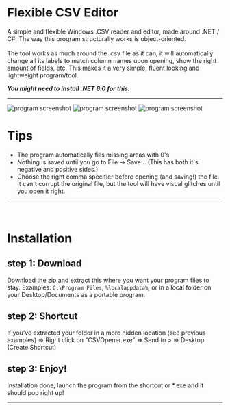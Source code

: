 # Flexible CSV Editor
A simple and flexible Windows .CSV reader and editor, made around .NET / C#. The way this program structurally works is object-oriented.
<br/><br/>
The tool works as much around the .csv file as it can, it will automatically change all its labels to match column names upon opening, show the right amount of fields, etc.
This makes it a very simple, fluent looking and lightweight program/tool.

***You might need to install .NET 6.0 for this.***

---
<img src="https://github.com/MikevanBreePXL/FlexibleCSVE/assets/116728978/b689f524-66b0-49fb-95e6-9fe1eaa17474" alt="program screenshot" />
<img src="https://github.com/MikevanBreePXL/FlexibleCSVE/assets/116728978/e7fdbfcc-6e74-4c5c-b0e3-2cc040aa72c6" alt="program screenshot" />
<img src="https://github.com/MikevanBreePXL/FlexibleCSVE/assets/116728978/ebded63c-6c50-4153-b144-d56b67d6421c" alt="program screenshot" />

<br/>

# Tips
- The program automatically fills missing areas with 0's
- Nothing is saved until you go to File -> Save... (This has both it's negative and positive sides.)
- Choose the right comma specifier before opening (and saving!) the file. It can't corrupt the original file, but the tool will have visual glitches until you open it right.

---
<br/>

# Installation
## step 1: Download
Download the zip and extract this where you want your program files to stay.
Examples: `C:\Program Files`,  `%localappdata%`, or in a local folder on your Desktop/Documents as a portable program.
## step 2: Shortcut
If you've extracted your folder in a more hidden location (see previous examples)
=> Right click on "CSVOpener.exe" 
=> Send to >
=> Desktop (Create Shortcut)
## step 3: Enjoy!
Installation done, launch the program from the shortcut or \*.exe and it should pop right up!

---
